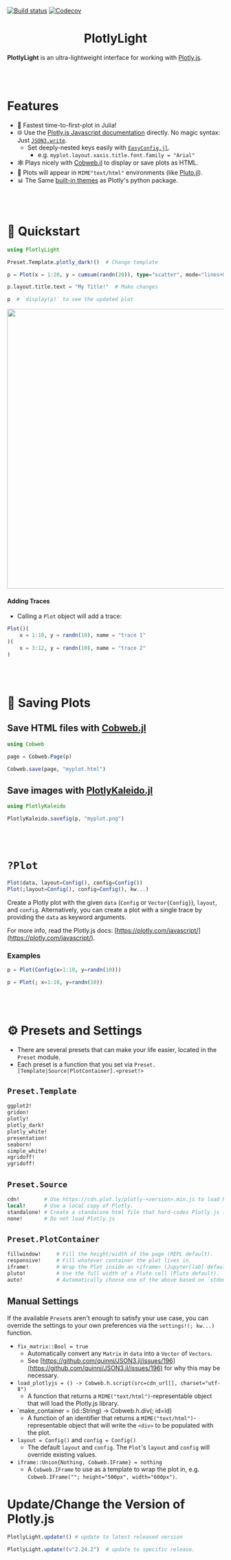 [![Build status](https://github.com/joshday/PlotlyLight.jl/workflows/CI/badge.svg)](https://github.com/joshday/PlotlyLight.jl/actions?query=workflow%3ACI+branch%3Amaster)
[![Codecov](https://codecov.io/gh/joshday/PlotlyLight.jl/branch/master/graph/badge.svg)](https://codecov.io/gh/joshday/PlotlyLight.jl)


<h1 align="center">PlotlyLight</h1>

**PlotlyLight** is an ultra-lightweight interface for working with [Plotly.js](https://plotly.com/javascript/).

<br><br>

# Features

- 🚀 Fastest time-to-first-plot in Julia!
- 🌐 Use the [Plotly.js Javascript documentation](https://plotly.com/javascript/) directly.  No magic syntax: Just [`JSON3.write`](https://github.com/quinnj/JSON3.jl).
    - Set deeply-nested keys easily with [`EasyConfig.jl`](https://github.com/joshday/EasyConfig.jl).
        - e.g. `myplot.layout.xaxis.title.font.family = "Arial"`
- 🕸️ Plays nicely with [Cobweb.jl](https://github.com/joshday/Cobweb.jl) to display or save plots as HTML.
- 🎈 Plots will appear in `MIME"text/html"` environments (like [Pluto.jl](https://github.com/fonsp/Pluto.jl)).
- 📊 The Same [built-in themes](https://plotly.com/python/templates/) as Plotly's python package.

<br><br>

# 🚀 Quickstart

```julia
using PlotlyLight

Preset.Template.plotly_dark!()  # Change template

p = Plot(x = 1:20, y = cumsum(randn(20)), type="scatter", mode="lines+markers")  # Make plot

p.layout.title.text = "My Title!"  # Make changes

p  # `display(p)` to see the updated plot
```


<p align="center">
    <img width=650 src="https://user-images.githubusercontent.com/8075494/213164013-3ba1a108-122a-4339-a0a2-fa2175fa06e3.png">
</p>

#### Adding Traces

- Calling a `Plot` object will add a trace:

```julia
Plot()(
    x = 1:10, y = randn(10), name = "trace 1"
)(
    x = 3:12, y = randn(10), name = "trace 2"
)
```

<br><br>

# 📄 Saving Plots

## Save HTML files with [Cobweb.jl](https://github.com/joshday/Cobweb.jl)

```julia
using Cobweb

page = Cobweb.Page(p)

Cobweb.save(page, "myplot.html")
```

## Save images with [PlotlyKaleido.jl](https://github.com/JuliaPlots/PlotlyKaleido.jl)

```julia
using PlotlyKaleido

PlotlyKaleido.savefig(p, "myplot.png")
```

<br><br>

# `?Plot`

```julia
Plot(data, layout=Config(), config=Config())
Plot(;layout=Config(), config=Config(), kw...)
```

Create a Plotly plot with the given `data` (`Config` or `Vector{Config}`), `layout`, and `config`.
Alternatively, you can create a plot with a single trace by providing the `data` as keyword arguments.

For more info, read the Plotly.js docs: [https://plotly.com/javascript/](https://plotly.com/javascript/).

### Examples

```julia
p = Plot(Config(x=1:10, y=randn(10)))

p = Plot(; x=1:10, y=randn(10))
```

<br><br>

# ⚙️ Presets and Settings

- There are several presets that can make your life easier, located in the `Preset` module.
- Each preset is a function that you set via `Preset.[Template|Source|PlotContainer].<preset!>`


## `Preset.Template`

```julia
ggplot2!
gridon!
plotly!
plotly_dark!
plotly_white!
presentation!
seaborn!
simple_white!
xgridoff!
ygridoff!
```


## `Preset.Source`

```julia
cdn!        # Use https://cdn.plot.ly/plotly-<version>.min.js to load Plotly.js.
local!      # Use a local copy of Plotly.
standalone! # Create a standalone html file that hard-codes Plotly.js into it.
none!       # Do not load Plotly.js
```

## `Preset.PlotContainer`

```julia
fillwindow!     # Fill the height/width of the page (REPL default).
responsive!     # Fill whatever container the plot lives in.
iframe!         # Wrap the Plot inside an <iframe> (Jupyter[lab] default).
pluto!          # Use the full width of a Pluto cell (Pluto default).
auto!           # Automatically choose one of the above based on `stdout`.
```

## Manual Settings

If the available `Preset`s aren't enough to satisfy your use case, you can override the settings to your own preferences via the `settings!(; kw...)` function.

- `fix_matrix::Bool = true`
    - Automatically convert any `Matrix` in `data` into a `Vector` of `Vectors`.
    - See [https://github.com/quinnj/JSON3.jl/issues/196](https://github.com/quinnj/JSON3.jl/issues/196) for why this may be necessary.
- `load_plotlyjs = () -> Cobweb.h.script(src=cdn_url[], charset="utf-8")`
    - A function that returns a `MIME("text/html")`-representable object that will load the Plotly.js library.
- `make_container = (id::String) -> Cobweb.h.div(; id=id)
    - A function of an identifier that returns a `MIME("text/html")`-representable object that will write the `<div>` to be populated with the plot.
- `layout = Config()` and `config = Config()`
    - The default `layout` and `config`.  The `Plot`'s `layout` and `config` will override existing values.
- `iframe::Union{Nothing, Cobweb.IFrame} = nothing`
    - A `Cobweb.IFrame` to use as a template to wrap the plot in, e.g. `Cobweb.IFrame(""; height="500px", width="600px")`.

# Update/Change the Version of Plotly.js

```julia
PlotlyLight.update!() # update to latest released version

PlotlyLight.update!(v"2.24.2")  # update to specific release.
```

